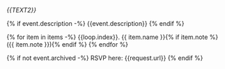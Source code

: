 *{{TEXT2}}*

{% if event.description -%}
    {{event.description}}
{% endif %}

{% for item in items -%}
    {{loop.index}}. {{ item.name }}{% if item.note %} ({{ item.note }}){% endif %}
{% endfor %}

{% if not event.archived -%}
    RSVP here: {{request.url}}
{% endif %}

